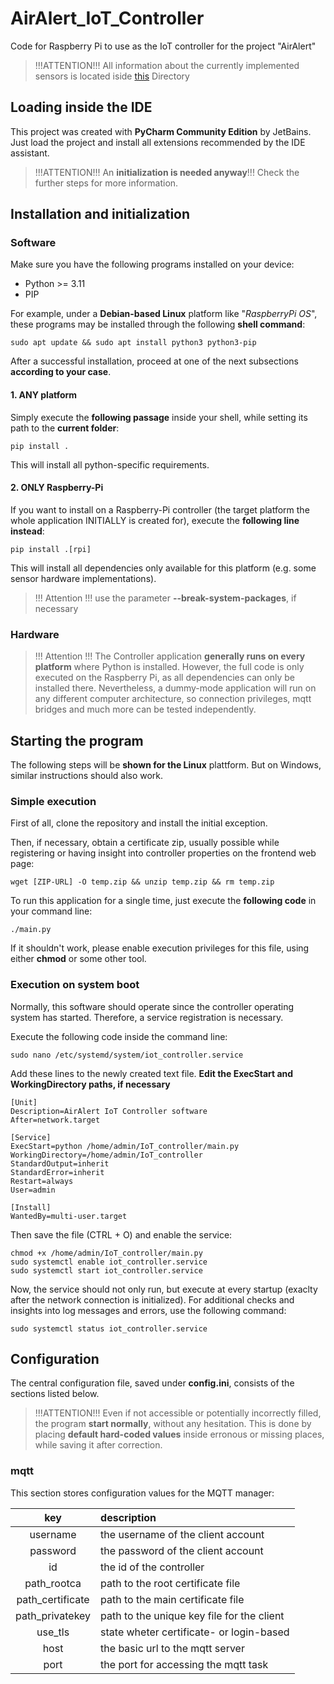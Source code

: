 # AirAlert_IoT_Controller
Code for Raspberry Pi to use as the IoT controller for the project "AirAlert"

> !!!ATTENTION!!!
> All information about the currently implemented sensors is located iside [this](src/mqttTasks/sensorDevices) Directory

## Loading inside the IDE

This project was created with **PyCharm Community Edition** by JetBains. 
Just load the project and install all extensions recommended by the IDE assistant.

> !!!ATTENTION!!!
> An **initialization is needed anyway**!!!
> Check the further steps for more information.

## Installation and initialization

### Software

Make sure you have the following programs installed on your device:

- Python >= 3.11
- PIP

For example, under a **Debian-based Linux** platform like "*RaspberryPi OS*", these programs may be installed through the following **shell command**:

    sudo apt update && sudo apt install python3 python3-pip

After a successful installation, proceed at one of the next subsections **according to your case**.

#### 1. ANY platform

Simply execute the **following passage** inside your shell, while setting its path to the **current folder**:

    pip install .

This will install all python-specific requirements.

#### 2. ONLY Raspberry-Pi

If you want to install on a Raspberry-Pi controller (the target platform the whole application INITIALLY is created for), execute the **following line instead**:

    pip install .[rpi]

This will install all dependencies only available for this platform (e.g. some sensor hardware implementations).

> !!! Attention !!!
> use the parameter **--break-system-packages**, if necessary

### Hardware

> !!! Attention !!!
> The Controller application **generally runs on every platform** where Python is installed.
> However, the full code is only executed on the Raspberry Pi, as all dependencies can only be installed there.
> Nevertheless, a dummy-mode application will run on any different computer architecture, so connection privileges, mqtt bridges and much more can be tested independently.

## Starting the program

The following steps will be **shown for the Linux** plattform. But on Windows, similar instructions should also work.

### Simple execution

First of all, clone the repository and install the initial exception.

Then, if necessary, obtain a certificate zip, usually possible while registering or having insight into controller properties on the frontend web page:

    wget [ZIP-URL] -O temp.zip && unzip temp.zip && rm temp.zip

To run this application for a single time, just execute the **following code** in your command line:

    ./main.py

If it shouldn't work, please enable execution privileges for this file, using either **chmod** or some other tool.

### Execution on system boot

Normally, this software should operate since the controller operating system has started.
Therefore, a service registration is necessary.

Execute the following code inside the command line:

    sudo nano /etc/systemd/system/iot_controller.service

Add these lines to the newly created text file. **Edit the ExecStart and WorkingDirectory paths, if necessary**

    [Unit]
    Description=AirAlert IoT Controller software
    After=network.target

    [Service]
    ExecStart=python /home/admin/IoT_controller/main.py
    WorkingDirectory=/home/admin/IoT_controller
    StandardOutput=inherit
    StandardError=inherit
    Restart=always
    User=admin

    [Install]
    WantedBy=multi-user.target

Then save the file (CTRL + O) and enable the service:

    chmod +x /home/admin/IoT_controller/main.py
    sudo systemctl enable iot_controller.service
    sudo systemctl start iot_controller.service

Now, the service should not only run, but execute at every startup (exaclty after the network connection is initialized).
For additional checks and insights into log messages and errors, use the following command:

    sudo systemctl status iot_controller.service


## Configuration

The central configuration file, saved under **config.ini**, consists of the sections listed below.

> !!!ATTENTION!!!
> Even if not accessible or potentially incorrectly filled, the program **start normally**, without any hesitation.
> This is done by placing **default hard-coded values** inside erronous or missing places, while saving it after correction.

### mqtt

This section stores configuration values for the MQTT manager:

|     key          | description                               |
|:----------------:|:------------------------------------------|
|  username        | the username of the client account        |
|  password        | the password of the client account        |
|     id           | the id of the controller                  |
| path_rootca      | path to the root certificate file         |
| path_certificate | path to the main certificate file         |
| path_privatekey  | path to the unique key file for the client|
| use_tls          | state wheter certificate- or login-based  |
|    host          | the basic url to the mqtt server          |
|    port          | the port for accessing the mqtt task      |
